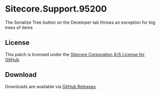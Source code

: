 # Sitecore.Support.95200
The Serialize Tree button on the Developer tab throws an exception for big trees of items

## License  
This patch is licensed under the [Sitecore Corporation A/S License for GitHub](https://github.com/sitecoresupport/Sitecore.Support.95200/blob/master/LICENSE).  

## Download  
Downloads are available via [GitHub Releases](https://github.com/sitecoresupport/Sitecore.Support.95200/releases).  
